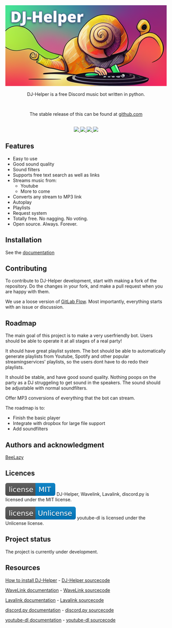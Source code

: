 <div align="center">
    <img src="img/logo.png", alt="DJ-Helper Logo"/>
    <p>DJ-Helper is a free Discord music bot written in python.</p>
    <br>
    <p>The stable release of this can be found at <a href="https://github.com/BeeLazy/DJ-Helper/releases">github.com</a></p>
    <br>
    <a href="https://www.python.org">
        <img src="https://img.shields.io/badge/Python-3.10-blue.svg" />
    </a>
    <a href="LICENSE">
        <img src="https://img.shields.io/badge/license-MIT-blue.svg" />
    </a>
    <a href="https://github.com/PythonistaGuild/Wavelink">
        <img src="https://img.shields.io/badge/Wavelink-1.3.2-yellow.svg" />
    </a>
    <a href="https://github.com/freyacodes/Lavalink">
        <img src="https://img.shields.io/badge/Lavalink-3.5.1-yellow.svg" />
    </a>
</div>

## Features
- Easy to use
- Good sound quality
- Sound filters
- Supports free text search as well as links
- Streams music from:
    - Youtube
    - More to come
- Converts any stream to MP3 link
- Autoplay
- Playlists
- Request system
- Totally free. No nagging. No voting.
- Open source. Always. Forever.

## Installation
See the [documentation](docs/HowToInstall.md)

## Contributing
To contribute to DJ-Helper development, start with making a fork of the repository. Do the changes in your fork, and make a pull request when you are happy with them.

We use a loose version of [GitLab Flow](https://docs.gitlab.com/ee/topics/gitlab_flow.html). Most importantly, everything starts with an issue or discussion.

## Roadmap
The main goal of this project is to make a very userfriendly bot. Users should be able to operate it at all stages of a real party!

It should have great playlist system. The bot should be able to automatically generate playlists from Youtube, Spotify and other popular streamingservices' playlists, so the users dont have to do redo their playlists.

It should be stable, and have good sound quality. Nothing poops on the party as a DJ struggeling to get sound in the speakers. The sound should be adjustable with normal soundfilters.

Offer MP3 conversions of everything that the bot can stream.

The roadmap is to:
- Finish the basic player
- Integrate with dropbox for large file support
- Add soundfilters

## Authors and acknowledgment
[BeeLazy](https://t.me/BeeLazy)

## Licences
[![License: MIT](img/license-MIT-blue.svg)](LICENSE)
DJ-Helper, Wavelink, Lavalink, discord.py is licensed under the MIT license.

[![License: Unlicense](img/license-Unlicense-blue.svg)](http://unlicense.org/)
youtube-dl is licensed under the Unlicense license.

## Project status
The project is currently under development.

## Resources
[How to install DJ-Helper](docs/HowToInstall.md) - 
[DJ-Helper sourcecode](https://github.com/BeeLazy/DJ-Helper)

[WaveLink documentation](https://wavelink.readthedocs.io/en/latest/) - 
[WaveLink sourcecode](https://github.com/PythonistaGuild/Wavelink)

[Lavalink documentation](https://lavalink.readthedocs.io/en/master/) - 
[Lavalink sourcecode](https://github.com/freyacodes/Lavalink)

[discord.py documentation](https://discordpy.readthedocs.io/en/stable/) - 
[discord.py sourcecode](https://github.com/Rapptz/discord.py)

[youtube-dl documentation](https://github.com/ytdl-org/youtube-dl/blob/master/README.md) - 
[youtube-dl sourcecode](https://github.com/ytdl-org/youtube-dl)
